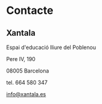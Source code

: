 # Contacte

## Xantala

Espai d'educació lliure del Poblenou

Pere IV, 190

08005 Barcelona

tel. 664 580 347

<a href="info@xantala.es">info@xantala.es</a>
